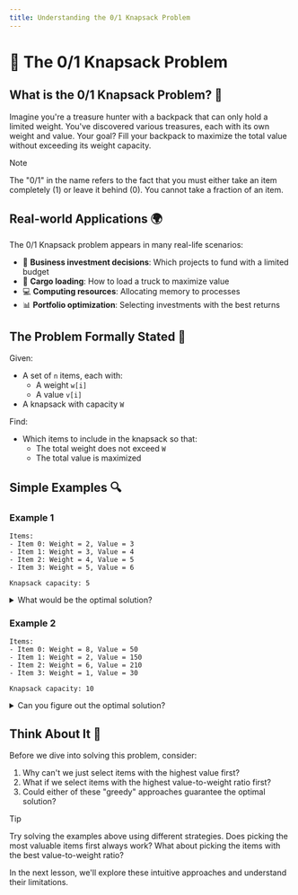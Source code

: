 ```yaml
---
title: Understanding the 0/1 Knapsack Problem
---
```


# 🎒 The 0/1 Knapsack Problem

## What is the 0/1 Knapsack Problem? 🤔

Imagine you're a treasure hunter with a backpack that can only hold a limited weight. You've discovered various treasures, each with its own weight and value. Your goal? Fill your backpack to maximize the total value without exceeding its weight capacity.

> [!NOTE]
> The "0/1" in the name refers to the fact that you must either take an item completely (1) or leave it behind (0). You cannot take a fraction of an item.

## Real-world Applications 🌍

The 0/1 Knapsack problem appears in many real-life scenarios:

- 💼 **Business investment decisions**: Which projects to fund with a limited budget
- 🚚 **Cargo loading**: How to load a truck to maximize value
- 💻 **Computing resources**: Allocating memory to processes
- 📊 **Portfolio optimization**: Selecting investments with the best returns

## The Problem Formally Stated 📝

Given:
- A set of `n` items, each with:
  - A weight `w[i]`
  - A value `v[i]`
- A knapsack with capacity `W`

Find:
- Which items to include in the knapsack so that:
  - The total weight does not exceed `W`
  - The total value is maximized

## Simple Examples 🔍

### Example 1

```
Items:
- Item 0: Weight = 2, Value = 3
- Item 1: Weight = 3, Value = 4
- Item 2: Weight = 4, Value = 5
- Item 3: Weight = 5, Value = 6

Knapsack capacity: 5
```

<details>
<summary>What would be the optimal solution?</summary>

The optimal solution is to take Item 0 (weight 2, value 3) and Item 1 (weight 3, value 4).
- Total weight: 2 + 3 = 5 (exactly at capacity)
- Total value: 3 + 4 = 7
</details>

### Example 2

```
Items:
- Item 0: Weight = 8, Value = 50
- Item 1: Weight = 2, Value = 150
- Item 2: Weight = 6, Value = 210
- Item 3: Weight = 1, Value = 30

Knapsack capacity: 10
```

<details>
<summary>Can you figure out the optimal solution?</summary>

The optimal solution is to take Item 1 (weight 2, value 150), Item 2 (weight 6, value 210), and Item 3 (weight 1, value 30).
- Total weight: 2 + 6 + 1 = 9 (under capacity)
- Total value: 150 + 210 + 30 = 390
</details>

## Think About It 🧠

Before we dive into solving this problem, consider:

1. Why can't we just select items with the highest value first?
2. What if we select items with the highest value-to-weight ratio first?
3. Could either of these "greedy" approaches guarantee the optimal solution?

> [!TIP]
> Try solving the examples above using different strategies. Does picking the most valuable items first always work? What about picking the items with the best value-to-weight ratio?

In the next lesson, we'll explore these intuitive approaches and understand their limitations. 